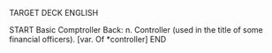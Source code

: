 TARGET DECK
ENGLISH

START
Basic
Comptroller
Back: n. Controller (used in the title of some financial officers). [var. Of *controller]
END
